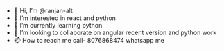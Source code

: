- 👋 Hi, I’m @ranjan-alt
- 👀 I’m interested in react and python
- 🌱 I’m currently learning python
- 💞️ I’m looking to collaborate on angular recent version and python work
- 📫 How to reach me call- 8076868474 whatsapp me

<!---
ranjan-alt/ranjan-alt is a ✨ special ✨ repository because its `README.md` (this file) appears on your GitHub profile.
You can click the Preview link to take a look at your changes.
--->
